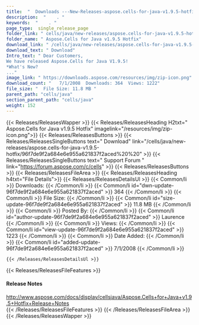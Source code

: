 ```yaml
---
title:  "  Downloads ---New-Releases-aspose.cells-for-java-v1.9.5-hotfix . " 
description:  "    . " 
keywords:  "    . " 
page_type:  single_release_page
folder_link: " cells/java/new-releases/aspose.cells-for-java-v1.9.5-hotfix/"
folder_name: " Aspose.Cells for Java v1.9.5 Hotfix"
download_link: " /cells/java/new-releases/aspose.cells-for-java-v1.9.5-hotfix/96f7de9f2a684e6e955a621837f2aced"
download_text: " Download"
Intro_text: " Dear Customers, 
We have released Aspose.Cells for Java V1.9.5!
*What's New?
..."
image_link: " https://downloads.aspose.com/resources/img/zip-icon.png"
download_count: "   7/1/2008  Downloads: 364  Views: 1222"
file_size: "  File Size: 11.8 MB "
parent_path: "cells/java"
section_parent_path: "cells/java"
weight: 152 
---
```


{{< Releases/ReleasesWapper >}}
  {{< Releases/ReleasesHeading H2txt=" Aspose.Cells for Java v1.9.5 Hotfix" imagelink="/resources/img/zip-icon.png">}}
  {{< Releases/ReleasesButtons >}}
    {{< Releases/ReleasesSingleButtons text=" Download" link="/cells/java/new-releases/aspose.cells-for-java-v1.9.5-hotfix/96f7de9f2a684e6e955a621837f2aced%20%20" >}}
    {{< Releases/ReleasesSingleButtons text=" Support Forum " link="https://forum.aspose.com/c/cells" >}}
  {{< Releases/ReleasesButtons >}}
  {{< Releases/ReleasesFileArea >}}
    {{< Releases/ReleasesHeading h4txt="File Details">}}
    {{< Releases/ReleasesDetailsUl >}}
            {{< Common/li  >}} Downloads: {{< /Common/li >}} 
      {{< Common/li id="dwn-update-96f7de9f2a684e6e955a621837f2aced" >}} 364 {{< /Common/li >}} 
      {{< Common/li  >}} File Size: {{< /Common/li >}} 
      {{< Common/li id="size-update-96f7de9f2a684e6e955a621837f2aced" >}} 11.8 MB {{< /Common/li >}} 
      {{< Common/li  >}} Posted By: {{< /Common/li >}} 
      {{< Common/li id="author-update-96f7de9f2a684e6e955a621837f2aced" >}} Laurence {{< /Common/li >}} 
      {{< Common/li  >}} Views: {{< /Common/li >}} 
      {{< Common/li id="view-update-96f7de9f2a684e6e955a621837f2aced" >}} 1223 {{< /Common/li >}} 
      {{< Common/li  >}} Date Added: {{< /Common/li >}} 
      {{< Common/li id="added-update-96f7de9f2a684e6e955a621837f2aced" >}} 7/1/2008 {{< /Common/li >}} 

    {{< /Releases/ReleasesDetailsUl >}}

  {{< Releases/ReleasesFileFeatures >}}
      <h4>Release Notes</h4><div><a href="http://www.aspose.com/docs/display/cellsjava/Aspose.Cells+for+Java+v1.9.5+Hotfix+Release+Notes">http://www.aspose.com/docs/display/cellsjava/Aspose.Cells+for+Java+v1.9.5+Hotfix+Release+Notes</a></div>
  {{< /Releases/ReleasesFileFeatures >}}
 {{< /Releases/ReleasesFileArea >}}
{{< /Releases/ReleasesWapper >}}


